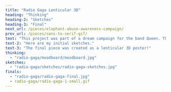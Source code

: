 ```yaml
---
title: "Radio Gaga Lenticular 3D"
heading: "Thinking"
heading-2: "Sketches"
heading-3: "Final"
next_url: /pieces/elephant-abuse-awareness-campaign/
prev_url: /pieces/sans-to-serif-gif/
text: "This project was part of a dream campaign for the band Queen. The goal of this project was to capture the electric feel that Freddie Mercury invoked when he performed one of his many famous hits “Radio Gaga” at Live Aid in 1985."
text-2: "Here are my initial sketches."
text-3: "The final piece was created as a lenticular 3D poster!"
thinking:
  - "radio-gaga/moodboard/moodboard.jpg"
sketches:
  - "radio-gaga/sketches/radio-gaga-sketches.jpg"
finals:
  - "radio-gaga/radio-gaga-final.jpg"
  - radio-gaga/radio-gaga-1-small.gif
---
```

